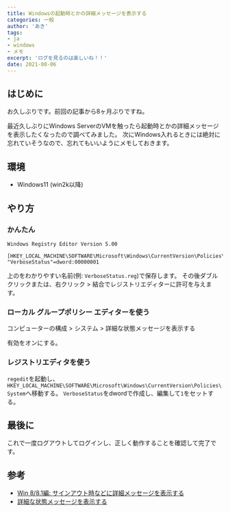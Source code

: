 ```yaml
---
title: Windowsの起動時とかの詳細メッセージを表示する
categories: 一般
author: 'あき'
tags:
- ja
- windows
- メモ
excerpt: 'ログを見るのは楽しいね！！'
date: 2021-08-06
---
```


<!-- toc -->

## はじめに

お久しぶりです。前回の記事から8ヶ月ぶりですね。

最近久しぶりにWindows ServerのVMを触ったら起動時とかの詳細メッセージを表示したくなったので調べてみました。
次にWindows入れるときには絶対に忘れていそうなので、忘れてもいいようにメモしておきます。

## 環境

- Windows11 (win2k以降)

## やり方

### かんたん

```reg
Windows Registry Editor Version 5.00

[HKEY_LOCAL_MACHINE\SOFTWARE\Microsoft\Windows\CurrentVersion\Policies\System]
"VerboseStatus"=dword:00000001
```

上のをわかりやすい名前(例: ``VerboseStatus.reg``)で保存します。
その後ダブルクリックまたは、右クリック > 結合でレジストリエディターに許可を与えます。

### ローカル グループポリシー エディターを使う

コンピューターの構成 > システム > 詳細な状態メッセージを表示する

有効をオンにする。

### レジストリエディタを使う

``regedit``を起動し、``HKEY_LOCAL_MACHINE\SOFTWARE\Microsoft\Windows\CurrentVersion\Policies\System``へ移動する。
``VerboseStatus``をdwordで作成し、編集して``1``をセットする。

## 最後に

これで一度ログアウトしてログインし、正しく動作することを確認して完了です。

## 参考

- [Win 8/8.1編: サインアウト時などに詳細メッセージを表示する](https://news.mynavi.jp/article/windows-297/)
- [詳細な状態メッセージを表示する](https://admx.help/?Category=Windows_10_2016&Policy=Microsoft.Policies.WindowsLogon::VerboseStatus&Language=ja-jp)
